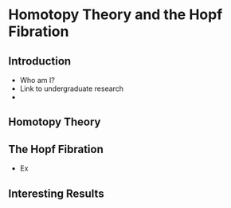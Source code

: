# Homotopy Theory and the Hopf Fibration

## Introduction
- Who am I?
- Link to undergraduate research
-

## Homotopy Theory

## The Hopf Fibration
- Ex

## Interesting Results
